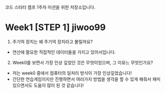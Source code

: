 코드 스타터 캠프 1주차 미션을 위한 저장소입니다.
 # Week1 [STEP 1] jiwoo99
 1. 주기억 장치는 왜 주기억 장치라고 불릴까요?
 - 연산에 팔요한 직접적인 데이터들을 가지고 있어서입니다.

 2. Week0를 보면서 가장 인상 깊었던 것은 무엇이었으며, 그 이유느 무엇인가요?
 - 저는 week0 중에서 컴퓨터의 일처리 방식이 가장 인상깊었습니다!
 - 간단한 연습게임이지만 진행하면서 여러가지 방법을 생각을 할 수 있게 해줘서 재미있으면서도 도움이 많이 된 것 같습니다!

